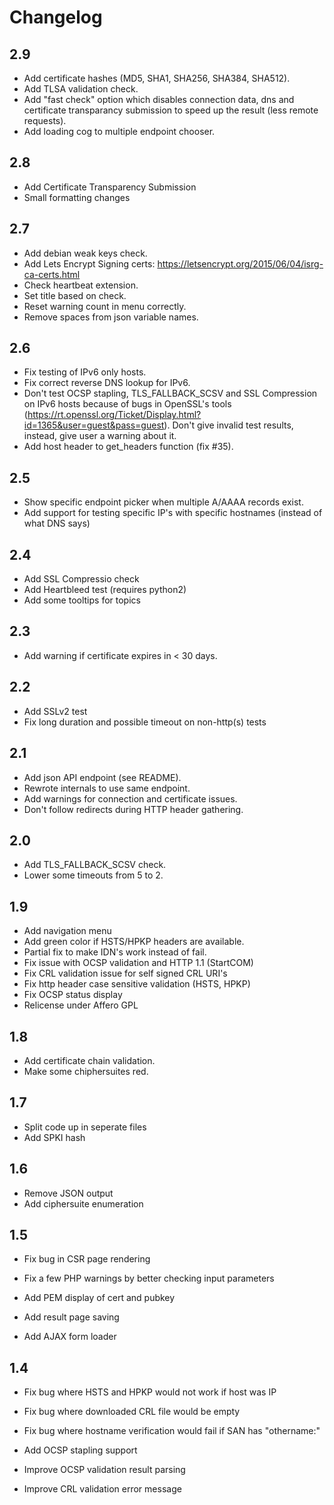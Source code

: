 # Changelog

## 2.9

- Add certificate hashes (MD5, SHA1, SHA256, SHA384, SHA512).
- Add TLSA validation check.
- Add "fast check" option which disables connection data, dns and certificate transparancy submission to speed up the result (less remote requests).
- Add loading cog to multiple endpoint chooser.

## 2.8

- Add Certificate Transparency Submission
- Small formatting changes

## 2.7

- Add debian weak keys check.
- Add Lets Encrypt Signing certs: https://letsencrypt.org/2015/06/04/isrg-ca-certs.html
- Check heartbeat extension.
- Set title based on check.
- Reset warning count in menu correctly.
- Remove spaces from json variable names.

## 2.6

- Fix testing of IPv6 only hosts.
- Fix correct reverse DNS lookup for IPv6.
- Don't test OCSP stapling, TLS_FALLBACK_SCSV and SSL Compression on IPv6 hosts because of bugs in OpenSSL's tools (https://rt.openssl.org/Ticket/Display.html?id=1365&user=guest&pass=guest). Don't give invalid test results, instead, give user a warning about it.
- Add host header to get_headers function (fix #35).

## 2.5

- Show specific endpoint picker when multiple A/AAAA records exist.
- Add support for testing specific IP's with specific hostnames (instead of what DNS says)

## 2.4

- Add SSL Compressio check
- Add Heartbleed test (requires python2)
- Add some tooltips for topics

## 2.3

- Add warning if certificate expires in < 30 days.

## 2.2

- Add SSLv2 test
- Fix long duration and possible timeout on non-http(s) tests

## 2.1

- Add json API endpoint (see README).
- Rewrote internals to use same endpoint.
- Add warnings for connection and certificate issues.
- Don't follow redirects during HTTP header gathering.

## 2.0

- Add TLS_FALLBACK_SCSV check.
- Lower some timeouts from 5 to 2.

## 1.9

- Add navigation menu
- Add green color if HSTS/HPKP headers are available.
- Partial fix to make IDN's work instead of fail.
- Fix issue with OCSP validation and HTTP 1.1 (StartCOM)
- Fix CRL validation issue for self signed CRL URI's
- Fix http header case sensitive validation (HSTS, HPKP)
- Fix OCSP status display
- Relicense under Affero GPL

## 1.8

- Add certificate chain validation.
- Make some chiphersuites red.

## 1.7

- Split code up in seperate files
- Add SPKI hash

## 1.6

- Remove JSON output
- Add ciphersuite enumeration

## 1.5

- Fix bug in CSR page rendering
- Fix a few PHP warnings by better checking input parameters

- Add PEM display of cert and pubkey
- Add result page saving
- Add AJAX form loader

## 1.4

- Fix bug where HSTS and HPKP would not work if host was IP
- Fix bug where downloaded CRL file would be empty
- Fix bug where hostname verification would fail if SAN has "othername:<unsupported>"

- Add OCSP stapling support

- Improve OCSP validation result parsing
- Improve CRL validation error message
